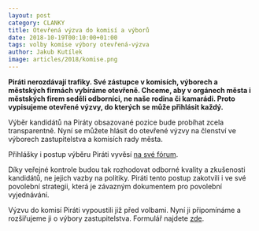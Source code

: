 ```yaml
---
layout: post
category: CLANKY
title: Otevřená výzva do komisí a výborů
date: 2018-10-19T00:10:00+01:00
tags: volby komise výbory otevřená-výzva
author: Jakub Kutílek
image: articles/2018/komise.png
---
```


**Piráti nerozdávají trafiky. Své zástupce v komisích, výborech a městských firmách vybíráme otevřeně. Chceme, aby v orgánech města i městských firem seděli odborníci, ne naše rodina či kamarádi. Proto vypisujeme otevřené výzvy, do kterých se může přihlásit každý.**

Výběr kandidátů na Piráty obsazované pozice bude probíhat zcela transparentně. Nyní se můžete hlásit do otevřené výzvy na členství ve výborech zastupitelstva a komisích rady města.

Přihlášky i postup výběru Piráti vyvěsí [na své fórum](https://forum.pirati.cz/viewtopic.php?f=414&t=43810).

Díky veřejné kontrole budou tak rozhodovat odborné kvality a zkušenosti kandidátů, ne jejich vazby na politiky. Piráti tento postup zakotvili i ve své povolební strategii, která je závazným dokumentem pro povolební vyjednávání.

Výzvu do komisí Piráti vypoustili již před volbami. Nyní ji připomínáme a  rozšiřujeme ji o výbory zastupitelstva. Formulář najdete [zde](https://docs.google.com/forms/d/e/1FAIpQLScAKGThleF3iuQ42u7DM_u18BQ-UAXrOrH4egiA1iCKweyUtA/viewform).
